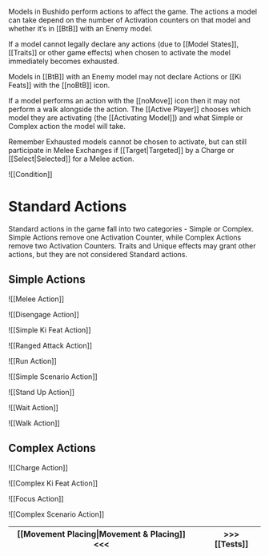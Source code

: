 Models in Bushido perform actions to affect the game. The actions a model can take depend on the number of Activation counters on that model and whether it’s in [[BtB]] with an Enemy model.

If a model cannot legally declare any actions (due to [[Model States]], [[Traits]] or other game effects) when chosen to activate the model immediately becomes exhausted.

Models in [[BtB]] with an Enemy model may not declare Actions or [[Ki Feats]] with the [[noBtB]] icon.

If a model performs an action with the [[noMove]] icon then it may not perform a walk alongside the action. The [[Active Player]] chooses which model they are activating (the [[Activating Model]]) and what Simple or Complex action the model will take.

Remember Exhausted models cannot be chosen to activate, but can still participate in Melee Exchanges if [[Target|Targeted]] by a Charge or [[Select|Selected]] for a Melee action.

![[Condition]]
# Standard Actions
Standard actions in the game fall into two categories - Simple or Complex. Simple Actions remove one Activation Counter, while Complex Actions remove two Activation Counters. Traits and Unique effects may grant other actions, but they are not considered Standard actions.
## Simple Actions

![[Melee Action]]

![[Disengage Action]]

![[Simple Ki Feat Action]]

![[Ranged Attack Action]]

![[Run Action]]

![[Simple Scenario Action]]

![[Stand Up Action]]

![[Wait Action]]

![[Walk Action]]
## Complex Actions

![[Charge Action]]

![[Complex Ki Feat Action]]

![[Focus Action]]

![[Complex Scenario Action]]

| [[Movement Placing\|Movement & Placing]] <<< |     | >>> [[Tests]] |
| -------------------------------------------- | --- | ------------- |

